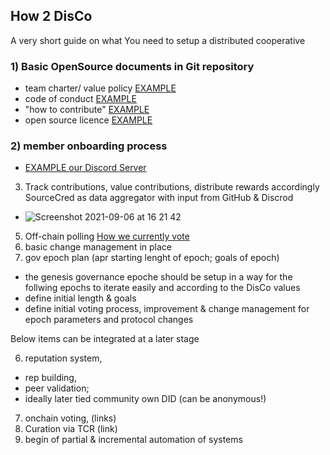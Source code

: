 ## How 2 DisCo
A very short guide on what You need to setup a distributed cooperative

### 1) Basic OpenSource documents in Git repository 
- team charter/ value policy [EXAMPLE](https://github.com/SecretDecks/Documentation/blob/main/Mindfulness-Policy.md)
- code of conduct [EXAMPLE](https://github.com/SecretDecks/Documentation/blob/main/CODE-OF-CONDUCT.md)
- "how to contribute" [EXAMPLE](https://github.com/SecretDecks/Documentation/blob/main/Contribute.md)
- open source licence [EXAMPLE](https://github.com/SecretDecks/Documentation/blob/main/LICENSE.md)
### 2) member onboarding process 
- [EXAMPLE our Discord Server](https://discord.gg/VQjPAWr5Yb)
3) Track contributions, value contributions, distribute rewards accordingly SourceCred as data aggregator with input from GitHub & Discrod
- ![Screenshot 2021-09-06 at 16 21 42](https://user-images.githubusercontent.com/80257662/132231333-e8f4d5ae-f12a-40a2-9310-241a1bda7ac3.png)

5) Off-chain polling [How we currently vote](https://github.com/SecretDecks/Documentation/blob/main/Contribute.md#how-we-vote)
6) basic change management in place
7) gov epoch plan (apr starting lenght of epoch; goals of epoch) 
- the genesis governance epoche should be setup in a way for the follwing epochs to iterate easily and according to the DisCo values
- define initial length & goals 
- define initial voting process, improvement & change management for epoch parameters and protocol changes

Below items can be integrated at a later stage

6) reputation system, 
- rep building, 
- peer validation; 
- ideally later tied community own DID (can be anonymous!)
7) onchain voting,  (links)
8) Curation via TCR (link)
9) begin of partial & incremental automation of systems


